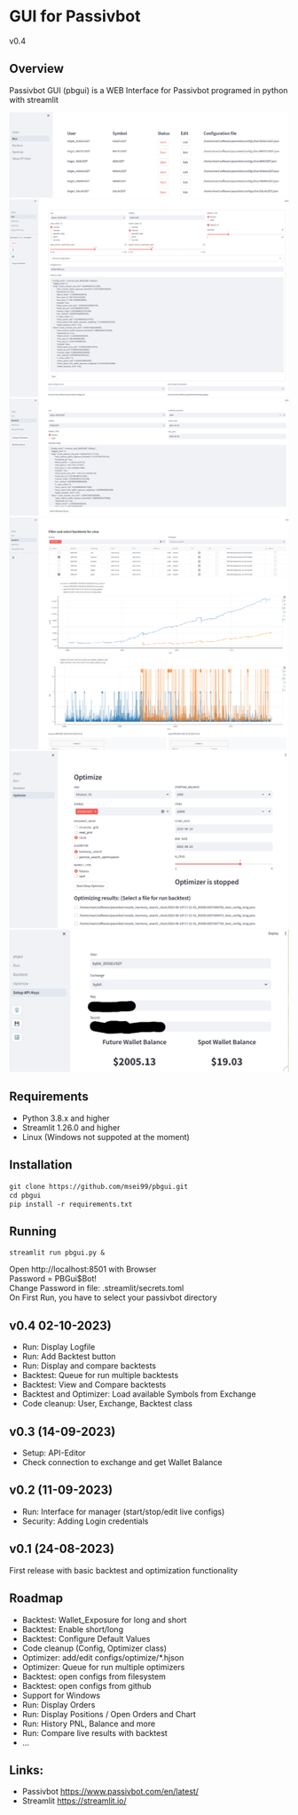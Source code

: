 # GUI for Passivbot

v0.4

## Overview
Passivbot GUI (pbgui) is a WEB Interface for Passivbot programed in python with streamlit

![Alt text](docs/images/run.png)
![Alt text](docs/images/run2.png)
![Alt text](docs/images/backtest.png)
![Alt text](docs/images/backtest2.png)
![Alt text](docs/images/optimize.png)
![Alt text](docs/images/api-editor.png)

## Requirements
- Python 3.8.x and higher
- Streamlit 1.26.0 and higher
- Linux (Windows not suppoted at the moment)

## Installation
```
git clone https://github.com/msei99/pbgui.git
cd pbgui
pip install -r requirements.txt
```
## Running
```
streamlit run pbgui.py &
```
Open http://localhost:8501 with Browser\
Password = PBGui$Bot!\
Change Password in file: .streamlit/secrets.toml\
On First Run, you have to select your passivbot directory

## v0.4 02-10-2023)
- Run: Display Logfile
- Run: Add Backtest button
- Run: Display and compare backtests
- Backtest: Queue for run multiple backtests
- Backtest: View and Compare backtests
- Backtest and Optimizer: Load available Symbols from Exchange
- Code cleanup: User, Exchange, Backtest class 

## v0.3 (14-09-2023)
- Setup: API-Editor
- Check connection to exchange and get Wallet Balance

## v0.2 (11-09-2023)
- Run: Interface for manager (start/stop/edit live configs)
- Security: Adding Login credentials

## v0.1 (24-08-2023)
First release with basic backtest and optimization functionality

## Roadmap
- Backtest: Wallet_Exposure for long and short
- Backtest: Enable short/long
- Backtest: Configure Default Values
- Code cleanup (Config, Optimizer class)
- Optimizer: add/edit configs/optimize/*.hjson
- Optimizer: Queue for run multiple optimizers
- Backtest: open configs from filesystem
- Backtest: open configs from github
- Support for Windows
- Run: Display Orders
- Run: Display Positions / Open Orders and Chart
- Run: History PNL, Balance and more
- Run: Compare live results with backtest
- ...

## Links:
- Passivbot https://www.passivbot.com/en/latest/
- Streamlit https://streamlit.io/
